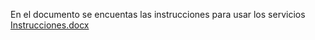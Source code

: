 En el documento se encuentas las instrucciones para usar los servicios 
[Instrucciones.docx](https://github.com/Creck06/proyectoAgenda/files/11300360/Instrucciones.docx)
